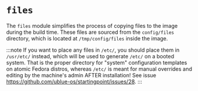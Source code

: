 # `files`

The `files` module simplifies the process of copying files to the image during the build time. These files are sourced from the `config/files` directory, which is located at `/tmp/config/files` inside the image.

:::note
If you want to place any files in `/etc/`, you should place them in `/usr/etc/` instead, which will be used to generate `/etc/` on a booted system. That is the proper directory for "system" configuration templates on atomic Fedora distros, whereas `/etc/` is meant for manual overrides and editing by the machine's admin AFTER installation! See issue https://github.com/ublue-os/startingpoint/issues/28.
:::
